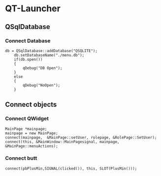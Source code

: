 # QT-Launcher

## QSqlDatabase

### Connect Database
```Cplusplus
db = QSqlDatabase::addDatabase("QSQLITE");
    db.setDatabaseName("./menu.db");
    if(db.open())
    {
        qDebug("DB Open");
    }
    else
    {
        qDebug("NoOpen");
    }
```

## Connect objects

### Connect QWidget
```Cplusplus 
MainPage *mainpage;
mainpage = new MainPage;
connect(mainpage,  &MainPage::setUser, rolepage, &RolePage::SetUser);
connect(this, &MainWindow::MainPagesignal, mainpage, &MainPage::menuActions);
```

### Connect butt
```Cplusplus 
connect(pbPlusMin,SIGNAL(clicked()), this, SLOT(PlusMin()));
```
